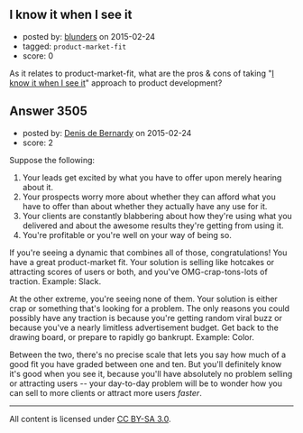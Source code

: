 ## I know it when I see it

- posted by: [blunders](https://stackexchange.com/users/216182/blunders) on 2015-02-24
- tagged: `product-market-fit`
- score: 0

As it relates to product-market-fit, what are the pros & cons of taking "[I know it when I see it](http://en.m.wikipedia.org/wiki/I_know_it_when_I_see_it)" approach to product development?


## Answer 3505

- posted by: [Denis de Bernardy](https://stackexchange.com/users/182468/denis-de-bernardy) on 2015-02-24
- score: 2

Suppose the following:

1. Your leads get excited by what you have to offer upon merely hearing about it.
2. Your prospects worry more about whether they can afford what you have to offer than about whether they actually have any use for it.
3. Your clients are constantly blabbering about how they're using what you delivered and about the awesome results they're getting from using it.
4. You're profitable or you're well on your way of being so.

If you're seeing a dynamic that combines all of those, congratulations! You have a great product-market fit. Your solution is selling like hotcakes or attracting scores of users or both, and you've OMG-crap-tons-lots of traction. Example: Slack.

At the other extreme, you're seeing none of them. Your solution is either crap or something that's looking for a problem. The only reasons you could possibly have any traction is because you're getting random viral buzz or because you've a nearly limitless advertisement budget. Get back to the drawing board, or prepare to rapidly go bankrupt. Example: Color.

Between the two, there's no precise scale that lets you say how much of a good fit you have graded between one and ten. But you'll definitely know it's good when you see it, because you'll have absolutely no problem selling or attracting users -- your day-to-day problem will be to wonder how you can sell to more clients or attract more users *faster*.



---

All content is licensed under [CC BY-SA 3.0](https://creativecommons.org/licenses/by-sa/3.0/).
